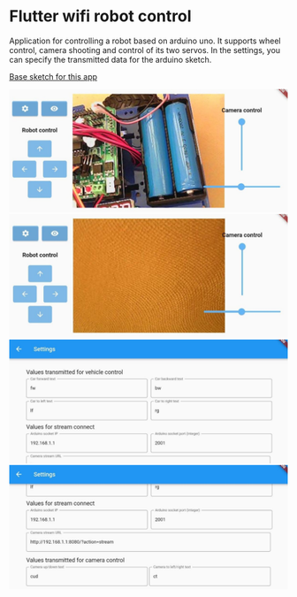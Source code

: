 # Flutter wifi robot control
Application for controlling a robot based on arduino uno. It supports wheel control, camera shooting and control of its two servos. In the settings, you can specify the transmitted data for the arduino sketch.

[Base sketch for this app](https://github.com/Slavenin/flutter_wifi_car/blob/master/wifi_car/wifi_car.ino)


![](assets/screenshots/photo_2022-02-14_15-14-20.jpg?raw=true)
![](assets/screenshots/photo_2022-02-14_15-14-32.jpg?raw=true)
![](assets/screenshots/photo_2022-02-18_09-28-54.jpg?raw=true)
![](assets/screenshots/photo_2022-02-18_09-28-47.jpg?raw=true)
